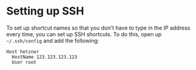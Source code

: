 # Setting up SSH

To set up shortcut names so that you don't have to type in the IP address every time, you can set up SSH shortcuts. To do this, open up `~/.ssh/config` and add the following:

```
Host hetzner
  HostName 123.123.123.123
  User root

```
